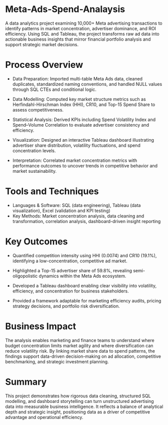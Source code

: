 # Meta-Ads-Spend-Analaysis
A data analytics project examining 10,000+ Meta advertising transactions to identify patterns in market concentration, advertiser dominance, and ROI efficiency. Using SQL and Tableau, the project transforms raw ad data into actionable business insights that mirror financial portfolio analysis and support strategic market decisions.

# Process Overview

- Data Preparation: Imported multi-table Meta Ads data, cleaned duplicates, standardized naming conventions, and handled NULL values through SQL CTEs and conditional logic.

- Data Modelling: Computed key market structure metrics such as Herfindahl-Hirschman Index (HHI), CR10, and Top-15 Spend Share to assess competitiveness.

- Statistical Analysis: Derived KPIs including Spend Volatility Index and Spend–Volume Correlation to evaluate advertiser consistency and efficiency.

- Visualization: Designed an interactive Tableau dashboard illustrating advertiser share distribution, volatility fluctuations, and spend concentration levels.

- Interpretation: Correlated market concentration metrics with performance outcomes to uncover trends in competitive behavior and market sustainability.

# Tools and Techniques

- Languages & Software: SQL (data engineering), Tableau (data visualization), Excel (validation and KPI testing)
- Key Methods: Market concentration analysis, data cleaning and transformation, correlation analysis, dashboard-driven insight reporting

# Key Outcomes

- Quantified competition intensity using HHI (0.0074) and CR10 (19.1%), identifying a low-concentration, competitive ad market.

- Highlighted a Top-15 advertiser share of 59.8%, revealing semi-oligopolistic dynamics within the Meta Ads ecosystem.

- Developed a Tableau dashboard enabling clear visibility into volatility, efficiency, and concentration for business stakeholders.

- Provided a framework adaptable for marketing efficiency audits, pricing strategy decisions, and portfolio risk diversification.

# Business Impact

The analysis enables marketing and finance teams to understand where budget concentration limits market agility and where diversification can reduce volatility risk. By linking market share data to spend patterns, the findings support data-driven decision-making on ad allocation, competitive benchmarking, and strategic investment planning.

# Summary
This project demonstrates how rigorous data cleaning, structured SQL modelling, and dashboard storytelling can turn unstructured advertising data into measurable business intelligence. It reflects a balance of analytical depth and strategic insight, positioning data as a driver of competitive advantage and operational efficiency.
